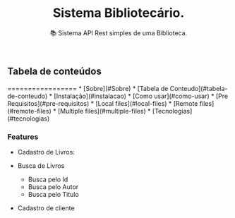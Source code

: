 <h1 align="center">Sistema Bibliotecário.</h1>
<p align="center">📚 Sistema API Rest simples de uma Biblioteca.</p>

<img src="https://img.shields.io/badge/Made with-JAVA-color.svg" alt="">
<img src="https://img.shields.io/badge/Staus-Em desenvolvimento-orange.svg" alt="">

<h2>Tabela de conteúdos</h2>
=================
<!--ts-->
* [Sobre](#Sobre)
* [Tabela de Conteudo](#tabela-de-conteudo)
* [Instalação](#instalacao)
* [Como usar](#como-usar)
    * [Pre Requisitos](#pre-requisitos)
    * [Local files](#local-files)
    * [Remote files](#remote-files)
    * [Multiple files](#multiple-files)
* [Tecnologias](#tecnologias)
<!--te-->

<h3> Features</h3>

- Cadastro de Livros:

- Busca de Livros
  -  Busca pelo Id
  -  Busca pelo Autor
  -  Busca pelo Titulo
  
- Cadastro de cliente




